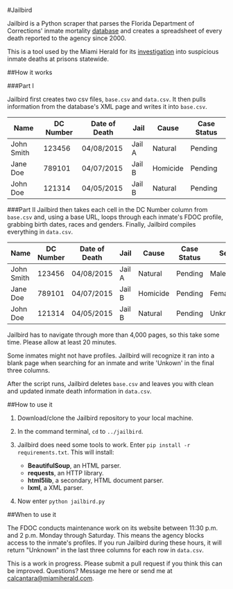 #Jailbird

Jailbird is a Python scraper that parses the Florida Department of Corrections' inmate mortality [database](http://www.dc.state.fl.us/pub/mortality/) and creates a spreadsheet of every death reported to the agency since 2000. 

This is a tool used by the Miami Herald for its [investigation](http://www.miamiherald.com/news/special-reports/florida-prisons/) into suspicious inmate deaths at prisons statewide.


##How it works

###Part I

Jailbird first creates two csv files, `base.csv` and `data.csv`. It then pulls information from the database's XML page and writes it into `base.csv`. 

| Name       | DC Number  | Date of Death | Jail   | Cause    | Case Status |
|------------|------------|---------------|--------|----------|-------------|
| John Smith | 123456     | 04/08/2015    | Jail A | Natural  | Pending     |
| Jane Doe   | 789101     | 04/07/2015    | Jail B | Homicide | Pending     |
| John Doe   | 121314     | 04/05/2015    | Jail B | Natural  | Pending     |


###Part II
Jailbird then takes each cell in the DC Number column from `base.csv` and, using a base URL, loops through each inmate's FDOC profile, grabbing birth dates, races and genders. Finally, Jailbird compiles everything in `data.csv`. 

| Name       | DC Number  | Date of Death | Jail   | Cause    | Case Status | Sex    | Race    | Date of Birth |
|------------|------------|---------------|--------|----------|-------------|--------|---------|---------------|
| John Smith | 123456     | 04/08/2015    | Jail A | Natural  | Pending     | Male   | White   | 03/14/1987    |
| Jane Doe   | 789101     | 04/07/2015    | Jail B | Homicide | Pending     | Female | Black   | 05/12/1973    |
| John Doe   | 121314     | 04/05/2015    | Jail B | Natural  | Pending     | Unknown   | Unknown | Unknown       |


Jailbird has to navigate through more than 4,000 pages, so this take some time. Please allow at least 20 minutes. 

Some inmates might not have profiles. Jailbird will recognize it ran into a blank page when searching for an inmate and write 'Unkown' in the final three columns.

After the script runs, Jailbird deletes `base.csv` and leaves you with clean and updated inmate death information in `data.csv`.

##How to use it

1. Download/clone the Jailbird repository to your local machine.
2. In the command terminal, `cd` to  `../jailbird`.
3. Jailbird does need some tools to work. Enter `pip install -r requirements.txt`. This will install:
	* **BeautifulSoup**, an HTML parser.
	* **requests**, an HTTP library.
	* **html5lib**, a secondary, HTML document parser.
	* **lxml**, a XML parser.

	
4. Now enter `python jailbird.py`


##When to use it


The FDOC conducts maintenance work on its website between 11:30 p.m. and 2 p.m. Monday through Saturday. This means the agency blocks access to the inmate's profiles. If you run Jailbird during these hours, it will return "Unknown" in the last three columns for each row in `data.csv`.

This is a work in progress. Please submit a pull request if you think this can be improved. Questions? Message me here or send me at [calcantara@miamiherald.com](mailto:calcantara@miamiherald.com).
